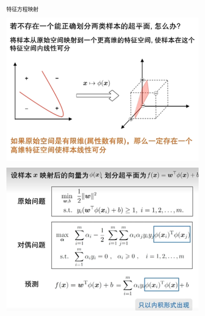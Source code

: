 特征方程映射

![image-20241127143936511](60-4-%E7%89%B9%E5%BE%81%E7%A9%BA%E9%97%B4%E6%98%A0%E5%B0%84.assets/image-20241127143936511.png)

![image-20241127144232570](60-4-%E7%89%B9%E5%BE%81%E7%A9%BA%E9%97%B4%E6%98%A0%E5%B0%84.assets/image-20241127144232570.png)